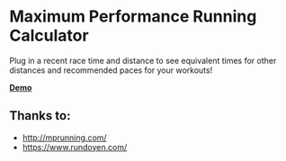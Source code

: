 # Maximum Performance Running Calculator

Plug in a recent race time and distance to see equivalent times for other distances and recommended paces for your workouts!

<b> [Demo](http://htmlpreview.github.io/?https://github.com/chipjacks/mpr-calculator/blob/master/index.html) </b>

## Thanks to:
- http://mprunning.com/
- https://www.rundoyen.com/